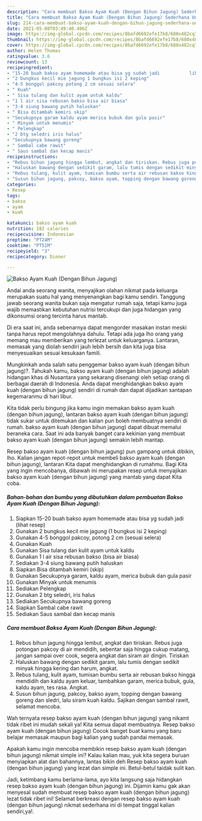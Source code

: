 ```yaml
---
description: "Cara membuat Bakso Ayam Kuah (Dengan Bihun Jagung) Sederhana Untuk Jualan"
title: "Cara membuat Bakso Ayam Kuah (Dengan Bihun Jagung) Sederhana Untuk Jualan"
slug: 214-cara-membuat-bakso-ayam-kuah-dengan-bihun-jagung-sederhana-untuk-jualan
date: 2021-05-08T03:49:40.496Z
image: https://img-global.cpcdn.com/recipes/8bafd6692efe17b8/680x482cq70/bakso-ayam-kuah-dengan-bihun-jagung-foto-resep-utama.jpg
thumbnail: https://img-global.cpcdn.com/recipes/8bafd6692efe17b8/680x482cq70/bakso-ayam-kuah-dengan-bihun-jagung-foto-resep-utama.jpg
cover: https://img-global.cpcdn.com/recipes/8bafd6692efe17b8/680x482cq70/bakso-ayam-kuah-dengan-bihun-jagung-foto-resep-utama.jpg
author: Helen Thomas
ratingvalue: 3.6
reviewcount: 13
recipeingredient:
- "15-20 buah bakso ayam homemade atau bisa yg sudah jadi           lihat resep"
- "2 bungkus kecil mie jagung 1 bungkus isi 2 keping"
- "4-5 bonggol pakcoy potong 2 cm sesuai selera"
- " Kuah"
- " Sisa tulang dan kulit ayam untuk kaldu"
- "1 l air sisa rebusan bakso bisa air biasa"
- "3-4 siung bawang putih haluskan"
- " Bisa ditambah kemiri skip"
- "Secukupnya garam kaldu ayam merica bubuk dan gula pasir"
- " Minyak untuk menumis"
- " Pelengkap"
- "2 btg seledri iris halus"
- "Secukupnya bawang goreng"
- " Sambal cabe rawit"
- " Saus sambal dan kecap manis"
recipeinstructions:
- "Rebus bihun jagung hingga lembut, angkat dan tiriskan. Rebus juga potongan pakcoy di air mendidih, sebentar saja hingga cukup matang, jangan sampai over cook, segera angkat dan siram air dingin. Tiriskan"
- "Haluskan bawang dengan sedikit garam, lalu tumis dengan sedikit minyak hingga kering dan harum, angkat."
- "Rebus tulang, kulit ayam, tumisan bumbu serta air rebusan bakso hingga mendidih dan kaldu ayam keluar, tambahkan garam, merica bubuk, gula, kaldu ayam, tes rasa. Angkat."
- "Susun bihun jagung, pakcoy, bakso ayam, topping dengan bawang goreng dan sledri, lalu siram kuah kaldu. Sajikan dengan sambal rawit, selamat mencoba."
categories:
- Resep
tags:
- bakso
- ayam
- kuah

katakunci: bakso ayam kuah 
nutrition: 182 calories
recipecuisine: Indonesian
preptime: "PT24M"
cooktime: "PT51M"
recipeyield: "3"
recipecategory: Dinner

---
```



![Bakso Ayam Kuah (Dengan Bihun Jagung)](https://img-global.cpcdn.com/recipes/8bafd6692efe17b8/680x482cq70/bakso-ayam-kuah-dengan-bihun-jagung-foto-resep-utama.jpg)

Andai anda seorang wanita, menyajikan olahan nikmat pada keluarga merupakan suatu hal yang menyenangkan bagi kamu sendiri. Tanggung jawab seorang  wanita bukan saja mengatur rumah saja, tetapi kamu juga wajib memastikan kebutuhan nutrisi tercukupi dan juga hidangan yang dikonsumsi orang tercinta harus mantab.

Di era  saat ini, anda sebenarnya dapat mengorder masakan instan meski tanpa harus repot mengolahnya dahulu. Tetapi ada juga lho orang yang memang mau memberikan yang terlezat untuk keluarganya. Lantaran, memasak yang diolah sendiri jauh lebih bersih dan kita juga bisa menyesuaikan sesuai kesukaan famili. 



Mungkinkah anda salah satu penggemar bakso ayam kuah (dengan bihun jagung)?. Tahukah kamu, bakso ayam kuah (dengan bihun jagung) adalah hidangan khas di Nusantara yang sekarang disenangi oleh setiap orang di berbagai daerah di Indonesia. Anda dapat menghidangkan bakso ayam kuah (dengan bihun jagung) sendiri di rumah dan dapat dijadikan santapan kegemaranmu di hari libur.

Kita tidak perlu bingung jika kamu ingin memakan bakso ayam kuah (dengan bihun jagung), lantaran bakso ayam kuah (dengan bihun jagung) tidak sukar untuk ditemukan dan kalian pun boleh membuatnya sendiri di rumah. bakso ayam kuah (dengan bihun jagung) dapat dibuat memalui beraneka cara. Saat ini ada banyak banget cara kekinian yang membuat bakso ayam kuah (dengan bihun jagung) semakin lebih mantap.

Resep bakso ayam kuah (dengan bihun jagung) pun gampang untuk dibikin, lho. Kalian jangan repot-repot untuk membeli bakso ayam kuah (dengan bihun jagung), lantaran Kita dapat menghidangkan di rumahmu. Bagi Kita yang ingin mencobanya, dibawah ini merupakan resep untuk menyajikan bakso ayam kuah (dengan bihun jagung) yang mantab yang dapat Kita coba.

<!--inarticleads1-->

##### Bahan-bahan dan bumbu yang dibutuhkan dalam pembuatan Bakso Ayam Kuah (Dengan Bihun Jagung):

1. Siapkan 15-20 buah bakso ayam homemade atau bisa yg sudah jadi           (lihat resep)
1. Gunakan 2 bungkus kecil mie jagung (1 bungkus isi 2 keping)
1. Gunakan 4-5 bonggol pakcoy, potong 2 cm (sesuai selera)
1. Gunakan  Kuah
1. Gunakan  Sisa tulang dan kulit ayam untuk kaldu
1. Gunakan 1 l air sisa rebusan bakso (bisa air biasa)
1. Sediakan 3-4 siung bawang putih haluskan
1. Siapkan  Bisa ditambah kemiri (skip)
1. Gunakan Secukupnya garam, kaldu ayam, merica bubuk dan gula pasir
1. Gunakan  Minyak untuk menumis
1. Sediakan  Pelengkap
1. Gunakan 2 btg seledri, iris halus
1. Sediakan Secukupnya bawang goreng
1. Siapkan  Sambal cabe rawit
1. Sediakan  Saus sambal dan kecap manis




<!--inarticleads2-->

##### Cara membuat Bakso Ayam Kuah (Dengan Bihun Jagung):

1. Rebus bihun jagung hingga lembut, angkat dan tiriskan. Rebus juga potongan pakcoy di air mendidih, sebentar saja hingga cukup matang, jangan sampai over cook, segera angkat dan siram air dingin. Tiriskan
1. Haluskan bawang dengan sedikit garam, lalu tumis dengan sedikit minyak hingga kering dan harum, angkat.
1. Rebus tulang, kulit ayam, tumisan bumbu serta air rebusan bakso hingga mendidih dan kaldu ayam keluar, tambahkan garam, merica bubuk, gula, kaldu ayam, tes rasa. Angkat.
1. Susun bihun jagung, pakcoy, bakso ayam, topping dengan bawang goreng dan sledri, lalu siram kuah kaldu. Sajikan dengan sambal rawit, selamat mencoba.




Wah ternyata resep bakso ayam kuah (dengan bihun jagung) yang nikamt tidak ribet ini mudah sekali ya! Kita semua dapat membuatnya. Resep bakso ayam kuah (dengan bihun jagung) Cocok banget buat kamu yang baru belajar memasak maupun bagi kalian yang sudah pandai memasak.

Apakah kamu ingin mencoba membikin resep bakso ayam kuah (dengan bihun jagung) nikmat simple ini? Kalau kalian mau, yuk kita segera buruan menyiapkan alat dan bahannya, lantas bikin deh Resep bakso ayam kuah (dengan bihun jagung) yang lezat dan simple ini. Betul-betul taidak sulit kan. 

Jadi, ketimbang kamu berlama-lama, ayo kita langsung saja hidangkan resep bakso ayam kuah (dengan bihun jagung) ini. Dijamin kamu gak akan menyesal sudah membuat resep bakso ayam kuah (dengan bihun jagung) lezat tidak ribet ini! Selamat berkreasi dengan resep bakso ayam kuah (dengan bihun jagung) nikmat sederhana ini di tempat tinggal kalian sendiri,ya!.

